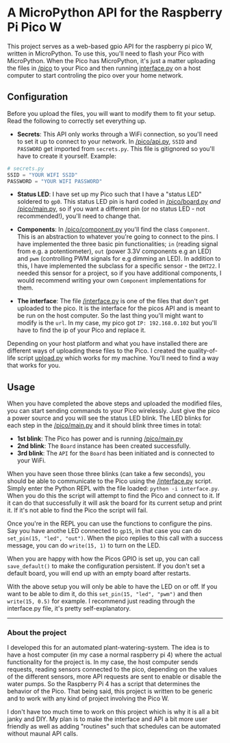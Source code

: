 # A MicroPython API for the Raspberry Pi Pico W 

This project serves as a web-based gpio API for the raspberry pi pico W, written in MicroPython. To use this, you'll need to flash your Pico with MicroPython. When the Pico has MicroPython, it's just a matter uploading the files in [/pico](pico) to your Pico and then running [interface.py](interface.py) on a host computer to start controling the pico over your home network.

## Configuration
Before you upload the files, you will want to modify them to fit your setup. Read the following to correctly set everything up.

- __Secrets__: This API only works through a WiFi connection, so you'll need to set it up to connect to your network. In [/pico/api.py](pico/api.py), `SSID` and `PASSWORD` get imported from `secrets.py`. This file is gitignored so you'll have to create it yourself. Example:
```python
# secrets.py
SSID = "YOUR WIFI SSID"
PASSWORD = "YOUR WIFI PASSWORD"
```

- __Status LED__: I have set up my Pico such that I have a "status LED" soldered to `gp0`. This status LED pin is hard coded in [/pico/board.py](pico/board.py) _and_ [/pico/main.py](/pico/main.py), so if you want a different pin (or no status LED - not recommended!), you'll need to change that.

- __Components__: In [/pico/component.py](pico/component.py) you'll find the class `Component`. This is an abstraction to whatever you're going to connect to the pins. I have implemented the three basic pin functionalities; `in` (reading signal from e.g. a potentiometer), `out` (power 3.3V components e.g an LED) and `pwm` (controlling PWM signals for e.g dimming an LED). In addition to this, I have implemented the subclass for a specific sensor - the `DHT22`. I needed this sensor for a project, so if you have additional components, I would recommend writing your own `Component` implementations for them.

- __The interface__: The file [/interface.py](interface.py) is one of the files that don't get uploaded to the pico. It is the interface for the picos API and is meant to be run on the host computer. So the last thing you'll might want to modify is the `url`. In my case, my pico got `IP: 192.168.0.102` but you'll have to find the ip of your Pico and replace it.

Depending on your host platform and what you have installed there are different ways of uploading these files to the Pico. I created the quality-of-life script [upload.py](upload.py) which works for my machine. You'll need to find a way that works for you.

## Usage
When you have completed the above steps and uploaded the modified files, you can start sending commands to your Pico wirelessly. Just give the pico a power source and you will see the status LED blink. The LED blinks for each step in the [/pico/main.py](/pico/main.py) and it should blink three times in total:

- __1st blink__: The Pico has power and is running [/pico/main.py](/pico/main.py)
- __2nd blink__: The `Board` instance has been created successfully. 
- __3rd blink__: The `API` for the `Board` has been initiated and is connected to your WiFi.

When you have seen those three blinks (can take a few seconds), you should be able to communicate to the Pico using the [/interface.py](interface.py) script. Simply enter the Python REPL with the file loaded: `python -i interface.py`. When you do this the script will attempt to find the Pico and connect to it. If it can do that successfully it will ask the board for its current setup and print it. If it's not able to find the Pico the script will fail.

Once you're in the REPL you can use the functions to configure the pins. Say you have anothe LED connected to `gp15`, in that case you can do `set_pin(15, "led", "out")`. When the pico replies to this call with a success message, you can do `write(15, 1)` to turn on the LED.

When you are happy with how the Picos GPIO is set up, you can call `save_default()` to make the configuration persistent. If you don't set a default board, you will end up with an empty board after restarts. 

With the above setup you will only be able to have the LED on or off. If you want to be able to dim it, do this `set_pin(15, "led", "pwm")` and then `write(15, 0.5)` for example. I recommend just reading through the interface.py file, it's pretty self-explanatory.

---
### About the project

I developed this for an automated plant-watering-system. The idea is to have a host computer (in my case a normal raspberry pi 4) where the actual functionality for the project is. In my case, the host computer sends requests, reading sensors connected to the pico, depending on the values of the different sensors, more API requests are sent to enable or disable the water pumps. So the Raspberry Pi 4 has a script that determines the behavior of the Pico. That being said, this project is written to be generic and to work with any kind of project involving the Pico W.

I don't have too much time to work on this project which is why it is all a bit janky and DIY. My plan is to make the interface and API a bit more user friendly as well as adding "routines" such that schedules can be automated without maunal API calls.

